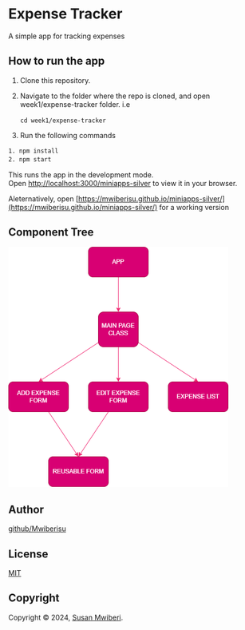# Expense Tracker

A simple app for tracking expenses

## How to run the app

1. Clone this repository.
2. Navigate to the folder where the repo is cloned, and open week1/expense-tracker folder. i.e

   `cd week1/expense-tracker`

3. Run the following commands

```bash
1. npm install
2. npm start
```

This runs the app in the development mode.\
Open [http://localhost:3000/miniapps-silver](http://localhost:3000/miniapps-silver) to view it in your browser.

Aleternatively, open [https://mwiberisu.github.io/miniapps-silver/](https://mwiberisu.github.io/miniapps-silver/) for a working version

## Component Tree

![component tree](components.png)

## Author

[github/Mwiberisu](https://github.com/Mwiberisu)

## License

[MIT](https://choosealicense.com/licenses/mit/)

## Copyright

Copyright © 2024, [Susan Mwiberi](https://github.com/Mwiberisu).
